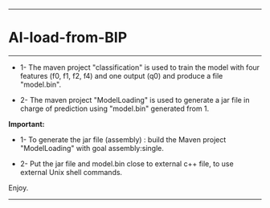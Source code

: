 
--------------------------------------------------------------------------------------------------------------------------------------------------------
# AI-load-from-BIP
--------------------------------------------------------------------------------------------------------------------------------------------------------
* 1- The maven project "classification" is used to train the model with four features (f0, f1, f2, f4) and one output (q0) and produce a file "model.bin".

* 2- The maven project "ModelLoading" is used to generate a jar file in charge of prediction using "model.bin" generated from 1. 


**Important:**

* 1- To generate the jar file (assembly) : build the Maven project "ModelLoading" with goal assembly:single.

* 2- Put the jar file and  model.bin close to external c++ file, to use external Unix shell commands.

Enjoy.

--------------------------------------------------------------------------------------------------------------------------------------------------------
